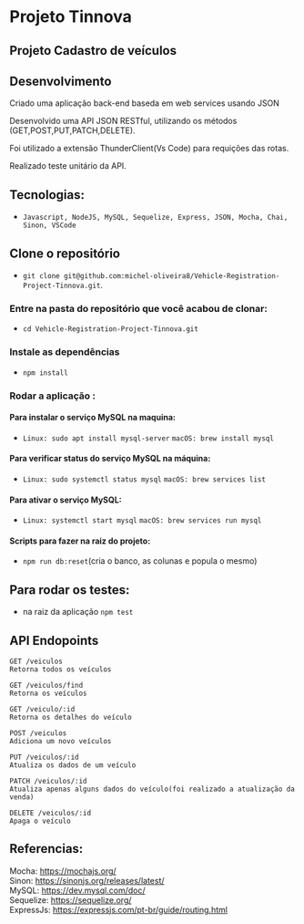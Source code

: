 # Projeto Tinnova
## Projeto Cadastro de veículos

## Desenvolvimento

 Criado uma aplicação back-end baseda em web services usando JSON 

 Desenvolvido uma API JSON RESTful, utilizando os métodos (GET,POST,PUT,PATCH,DELETE).
 
 Foi utilizado a extensão ThunderClient(Vs Code) para requições das rotas.
 
 Realizado teste unitário da API.


## Tecnologias:

  - `Javascript, NodeJS, MySQL, Sequelize, Express, JSON, Mocha, Chai, Sinon, VSCode`

## Clone o repositório
 
  - `git clone git@github.com:michel-oliveira8/Vehicle-Registration-Project-Tinnova.git`.
  
### Entre na pasta do repositório que você acabou de clonar:
 
 - `cd Vehicle-Registration-Project-Tinnova.git`
    
### Instale as dependências

  - `npm install`

### Rodar a aplicação :

#### Para instalar o serviço MySQL na maquina:
- `Linux: sudo apt install mysql-server`
`macOS: brew install mysql`

#### Para verificar status do serviço MySQL na máquina:
- `Linux: sudo systemctl status mysql`
`macOS: brew services list`

#### Para ativar o serviço MySQL:
- `Linux: systemctl start mysql`
`macOS: brew services run mysql`

#### Scripts para fazer na raiz do projeto:

  - `npm run db:reset`(cria o banco, as colunas e popula o mesmo)

## Para rodar os testes:

  - na raiz da aplicação `npm test`
  
## API Endopoints

    GET /veiculos
    Retorna todos os veículos
    
    GET /veiculos/find
    Retorna os veículos
    
    GET /veiculo/:id
    Retorna os detalhes do veículo
    
    POST /veiculos
    Adiciona um novo veículos
    
    PUT /veiculos/:id
    Atualiza os dados de um veículo
    
    PATCH /veiculos/:id
    Atualiza apenas alguns dados do veículo(foi realizado a atualização da venda)
    
    DELETE /veiculos/:id
    Apaga o veículo
    
## Referencias:

Mocha: https://mochajs.org/
<br>
Sinon: https://sinonjs.org/releases/latest/
<br>
MySQL: https://dev.mysql.com/doc/
<br>
Sequelize: https://sequelize.org/
<br>
ExpressJs: https://expressjs.com/pt-br/guide/routing.html


